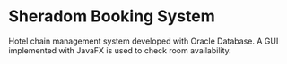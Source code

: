 # Sheradom Booking System

Hotel chain management system developed with Oracle Database. A GUI implemented with JavaFX is used to check room availability.